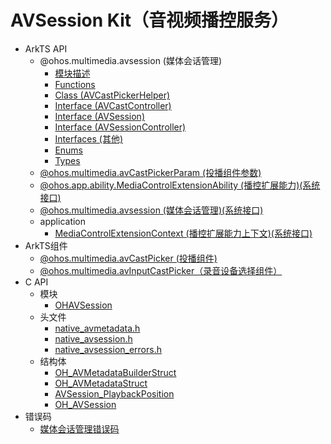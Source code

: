 # AVSession Kit（音视频播控服务）

- ArkTS API<!--avsession-arkts-->
  - @ohos.multimedia.avsession (媒体会话管理)<!--js-apis-avsession-->
    - [模块描述](arkts-apis-avsession.md)
    - [Functions](arkts-apis-avsession-f.md)
    - [Class (AVCastPickerHelper)](arkts-apis-avsession-AVCastPickerHelper.md)
    - [Interface (AVCastController)](arkts-apis-avsession-AVCastController.md)
    - [Interface (AVSession)](arkts-apis-avsession-AVSession.md)
    - [Interface (AVSessionController)](arkts-apis-avsession-AVSessionController.md)
    - [Interfaces (其他)](arkts-apis-avsession-i.md)
    - [Enums](arkts-apis-avsession-e.md)
    - [Types](arkts-apis-avsession-t.md)
  - [@ohos.multimedia.avCastPickerParam (投播组件参数)](js-apis-avCastPickerParam.md)
  <!--Del-->
  - [@ohos.app.ability.MediaControlExtensionAbility (播控扩展能力)(系统接口)](js-apis-app-ability-MediaControlExtensionAbility-sys.md)
  - [@ohos.multimedia.avsession (媒体会话管理)(系统接口)](js-apis-avsession-sys.md)
  - application
    - [MediaControlExtensionContext (播控扩展能力上下文)(系统接口)](js-apis-inner-application-MediaControlExtensionContext-sys.md)
  <!--DelEnd-->
- ArkTS组件<!--avsession-comp-->
  - [@ohos.multimedia.avCastPicker (投播组件)](ohos-multimedia-avcastpicker.md)
  - [@ohos.multimedia.avInputCastPicker（录音设备选择组件）](ohos-multimedia-avinputcastpicker.md)
- C API<!--avsession-c-->
  - 模块<!--avsession-module-->
    - [OHAVSession](capi-ohavsession.md)
  - 头文件<!--avsession-headerfile-->
    - [native_avmetadata.h](capi-native-avmetadata-h.md)
    - [native_avsession.h](capi-native-avsession-h.md)
    - [native_avsession_errors.h](capi-native-avsession-errors-h.md)
  - 结构体<!--avsession-struct-->
    - [OH_AVMetadataBuilderStruct](capi-ohavsession-oh-avmetadatabuilderstruct.md)
    - [OH_AVMetadataStruct](capi-ohavsession-oh-avmetadatastruct.md)
    - [AVSession_PlaybackPosition](capi-ohavsession-avsession-playbackposition.md)
    - [OH_AVSession](capi-ohavsession-oh-avsession.md)
- 错误码<!--avsession-arkts-errcode-->
  - [媒体会话管理错误码](errorcode-avsession.md)
